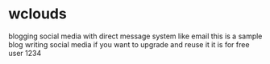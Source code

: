 # wclouds
blogging social media with direct message system like email
this is a sample blog writing social media if you want to upgrade and reuse it it is for free
user
1234
